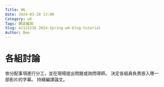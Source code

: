 ```yaml
---
Title: W6
Date: 2024-03-28 13:00
Category: w6
Tags: 網誌編寫
Slug: 41123216 2024-Spring-w6-blog-tutorial
Author: Bee
---
```




<!-- PELICAN_END_SUMMARY -->

# 各組討論
依分配事項進行分工，並在現場提出問題或詢問導師。
決定各組員負責嵌入哪一部影片的字幕。
持續編譯論文。